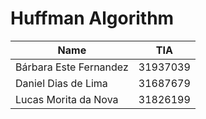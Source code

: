 # Huffman Algorithm

| Name | TIA |
|--|--|
| Bárbara Este Fernandez | 31937039 |
| Daniel Dias de Lima | 31687679 |
| Lucas Morita da Nova | 31826199 |